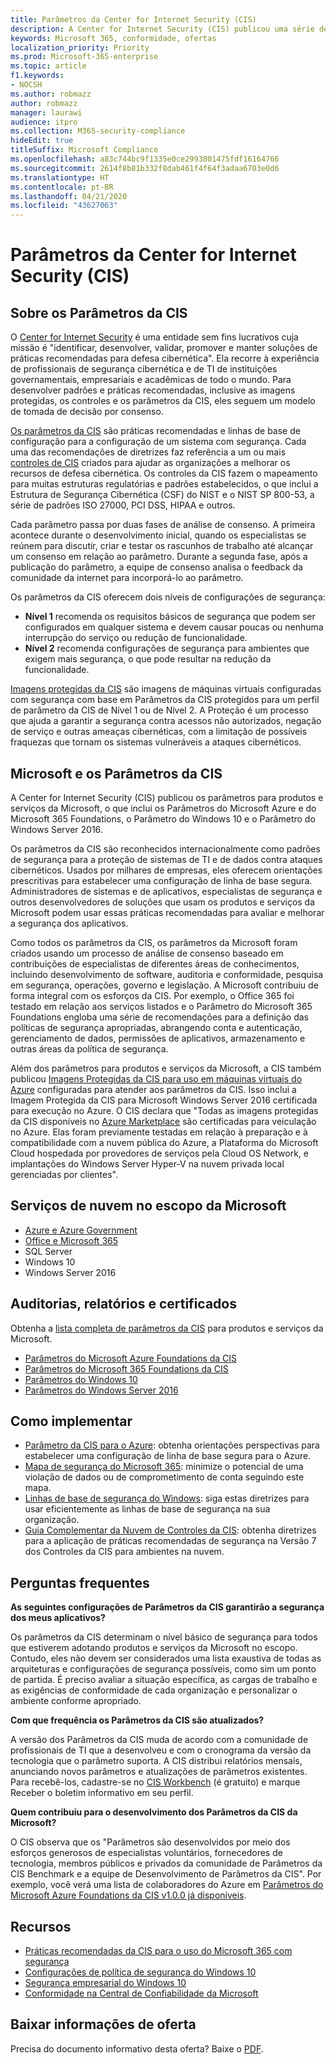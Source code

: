 ```yaml
---
title: Parâmetros da Center for Internet Security (CIS)
description: A Center for Internet Security (CIS) publicou uma série de parâmetros para produtos e serviços da Microsoft
keywords: Microsoft 365, conformidade, ofertas
localization_priority: Priority
ms.prod: Microsoft-365-enterprise
ms.topic: article
f1.keywords:
- NOCSH
ms.author: robmazz
author: robmazz
manager: laurawi
audience: itpro
ms.collection: M365-security-compliance
hideEdit: true
titleSuffix: Microsoft Compliance
ms.openlocfilehash: a83c744bc9f1335e0ce2993801475fdf16164766
ms.sourcegitcommit: 2614f8b81b332f8dab461f4f64f3adaa6703e0d6
ms.translationtype: HT
ms.contentlocale: pt-BR
ms.lasthandoff: 04/21/2020
ms.locfileid: "43627063"
---
```

# <a name="center-for-internet-security-cis-benchmarks"></a>Parâmetros da Center for Internet Security (CIS)

## <a name="about-cis-benchmarks"></a>Sobre os Parâmetros da CIS

O [Center for Internet Security](https://www.cisecurity.org/) é uma entidade sem fins lucrativos cuja missão é "identificar, desenvolver, validar, promover e manter soluções de práticas recomendadas para defesa cibernética". Ela recorre à experiência de profissionais de segurança cibernética e de TI de instituições governamentais, empresariais e acadêmicas de todo o mundo. Para desenvolver padrões e práticas recomendadas, inclusive as imagens protegidas, os controles e os parâmetros da CIS, eles seguem um modelo de tomada de decisão por consenso.  
  
[Os parâmetros da CIS](https://www.cisecurity.org/cis-benchmarks/) são práticas recomendadas e linhas de base de configuração para a configuração de um sistema com segurança. Cada uma das recomendações de diretrizes faz referência a um ou mais [controles de CIS](https://www.cisecurity.org/controls/) criados para ajudar as organizações a melhorar os recursos de defesa cibernética. Os controles da CIS fazem o mapeamento para muitas estruturas regulatórias e padrões estabelecidos, o que inclui a Estrutura de Segurança Cibernética (CSF) do NIST e o NIST SP 800-53, a série de padrões ISO 27000, PCI DSS, HIPAA e outros.  
  
Cada parâmetro passa por duas fases de análise de consenso. A primeira acontece durante o desenvolvimento inicial, quando os especialistas se reúnem para discutir, criar e testar os rascunhos de trabalho até alcançar um consenso em relação ao parâmetro. Durante a segunda fase, após a publicação do parâmetro, a equipe de consenso analisa o feedback da comunidade da internet para incorporá-lo ao parâmetro.  
  
Os parâmetros da CIS oferecem dois níveis de configurações de segurança:

- **Nível 1** recomenda os requisitos básicos de segurança que podem ser configurados em qualquer sistema e devem causar poucas ou nenhuma interrupção do serviço ou redução de funcionalidade.
- **Nível 2** recomenda configurações de segurança para ambientes que exigem mais segurança, o que pode resultar na redução da funcionalidade.

[Imagens protegidas da CIS](https://www.cisecurity.org/blog/cis-hardened-images-now-in-microsoft-azure-marketplace/) são imagens de máquinas virtuais configuradas com segurança com base em Parâmetros da CIS protegidos para um perfil de parâmetro da CIS de Nível 1 ou de Nível 2. A Proteção é um processo que ajuda a garantir a segurança contra acessos não autorizados, negação de serviço e outras ameaças cibernéticas, com a limitação de possíveis fraquezas que tornam os sistemas vulneráveis a ataques cibernéticos.

## <a name="microsoft-and-the-cis-benchmarks"></a>Microsoft e os Parâmetros da CIS

A Center for Internet Security (CIS) publicou os parâmetros para produtos e serviços da Microsoft, o que inclui os Parâmetros do Microsoft Azure e do Microsoft 365 Foundations, o Parâmetro do Windows 10 e o Parâmetro do Windows Server 2016.  
  
Os parâmetros da CIS são reconhecidos internacionalmente como padrões de segurança para a proteção de sistemas de TI e de dados contra ataques cibernéticos. Usados por milhares de empresas, eles oferecem orientações prescritivas para estabelecer uma configuração de linha de base segura. Administradores de sistemas e de aplicativos, especialistas de segurança e outros desenvolvedores de soluções que usam os produtos e serviços da Microsoft podem usar essas práticas recomendadas para avaliar e melhorar a segurança dos aplicativos.  
  
Como todos os parâmetros da CIS, os parâmetros da Microsoft foram criados usando um processo de análise de consenso baseado em contribuições de especialistas de diferentes áreas de conhecimentos, incluindo desenvolvimento de software, auditoria e conformidade, pesquisa em segurança, operações, governo e legislação. A Microsoft contribuiu de forma integral com os esforços da CIS. Por exemplo, o Office 365 foi testado em relação aos serviços listados e o Parâmetro do Microsoft 365 Foundations engloba uma série de recomendações para a definição das políticas de segurança apropriadas, abrangendo conta e autenticação, gerenciamento de dados, permissões de aplicativos, armazenamento e outras áreas da política de segurança.  
  
Além dos parâmetros para produtos e serviços da Microsoft, a CIS também publicou [Imagens Protegidas da CIS para uso em máquinas virtuais do Azure](https://www.cisecurity.org/blog/cis-hardened-images-now-in-microsoft-azure-marketplace/) configuradas para atender aos parâmetros da CIS. Isso inclui a Imagem Protegida da CIS para Microsoft Windows Server 2016 certificada para execução no Azure. O CIS declara que "Todas as imagens protegidas da CIS disponíveis no [Azure Marketplace](https://azuremarketplace.microsoft.com/marketplace/apps?search=center%20for%20internet%20security) são certificadas para veiculação no Azure. Elas foram previamente testadas em relação à preparação e à compatibilidade com a nuvem pública do Azure, a Plataforma do Microsoft Cloud hospedada por provedores de serviços pela Cloud OS Network, e implantações do Windows Server Hyper-V na nuvem privada local gerenciadas por clientes".

## <a name="microsoft-in-scope-cloud-services"></a>Serviços de nuvem no escopo da Microsoft

- [Azure e Azure Government](https://aka.ms/AzureCompliance)
- [Office e Microsoft 365](https://aka.ms/o365-compliance-framework)
- SQL Server
- Windows 10
- Windows Server 2016

## <a name="audits-reports-and-certificates"></a>Auditorias, relatórios e certificados

Obtenha a [lista completa de parâmetros da CIS](https://www.cisecurity.org/cis-benchmarks/) para produtos e serviços da Microsoft.

- [Parâmetros do Microsoft Azure Foundations da CIS](https://www.cisecurity.org/benchmark/azure/)
- [Parâmetros do Microsoft 365 Foundations da CIS](https://www.cisecurity.org/benchmark/microsoft_office/)
- [Parâmetros do Windows 10](https://www.cisecurity.org/benchmark/microsoft_windows_desktop/)
- [Parâmetros do Windows Server 2016](https://www.cisecurity.org/benchmark/microsoft_windows_server/)

## <a name="how-to-implement"></a>Como implementar

- [Parâmetro da CIS para o Azure](https://azure.microsoft.com/mediahandler/files/resourcefiles/cis-microsoft-azure-foundations-security-benchmark/CIS_Microsoft_Azure_Foundations_Benchmark_v1.0.0.pdf): obtenha orientações perspectivas para estabelecer uma configuração de linha de base segura para o Azure.  
- [Mapa de segurança do Microsoft 365](https://docs.microsoft.com/microsoft-365/security/office-365-security/security-roadmap): minimize o potencial de uma violação de dados ou de comprometimento de conta seguindo este mapa.
- [Linhas de base de segurança do Windows](https://docs.microsoft.com/windows/security/threat-protection/windows-security-baselines): siga estas diretrizes para usar eficientemente as linhas de base de segurança na sua organização.
- [Guia Complementar da Nuvem de Controles da CIS](https://www.cisecurity.org/white-papers/cis-controls-cloud-companion-guide/): obtenha diretrizes para a aplicação de práticas recomendadas de segurança na Versão 7 dos Controles da CIS para ambientes na nuvem.

## <a name="frequently-asked-questions"></a>Perguntas frequentes

**As seguintes configurações de Parâmetros da CIS garantirão a segurança dos meus aplicativos?**

Os parâmetros da CIS determinam o nível básico de segurança para todos que estiverem adotando produtos e serviços da Microsoft no escopo. Contudo, eles não devem ser considerados uma lista exaustiva de todas as arquiteturas e configurações de segurança possíveis, como sim um ponto de partida. É preciso avaliar a situação específica, as cargas de trabalho e as exigências de conformidade de cada organização e personalizar o ambiente conforme apropriado.

**Com que frequência os Parâmetros da CIS são atualizados?**

A versão dos Parâmetros da CIS muda de acordo com a comunidade de profissionais de TI que a desenvolveu e com o cronograma da versão da tecnologia que o parâmetro suporta. A CIS distribui relatórios mensais, anunciando novos parâmetros e atualizações de parâmetros existentes. Para recebê-los, cadastre-se no [CIS Workbench](https://workbench.cisecurity.org/) (é gratuito) e marque Receber o boletim informativo em seu perfil.

**Quem contribuiu para o desenvolvimento dos Parâmetros da CIS da Microsoft?**

O CIS observa que os "Parâmetros são desenvolvidos por meio dos esforços generosos de especialistas voluntários, fornecedores de tecnologia, membros públicos e privados da comunidade de Parâmetros da CIS Benchmark e a equipe de Desenvolvimento de Parâmetros da CIS". Por exemplo, você verá uma lista de colaboradores do Azure em [Parâmetros do Microsoft Azure Foundations da CIS v1.0.0 já disponíveis](https://www.cisecurity.org/blog/cis-microsoft-azure-foundations-benchmark-v1-0-0-now-available/).

## <a name="resources"></a>Recursos

- [Práticas recomendadas da CIS para o uso do Microsoft 365 com segurança](https://www.microsoft.com/security/blog/2019/01/10/best-practices-for-securely-using-microsoft-365-the-cis-microsoft-365-foundations-benchmark-now-available/)
- [Configurações de política de segurança do Windows 10](https://docs.microsoft.com/windows/security/threat-protection/security-policy-settings/security-policy-settings)
- [Segurança empresarial do Windows 10](https://docs.microsoft.com/windows/security/index)
- [Conformidade na Central de Confiabilidade da Microsoft](https://www.microsoft.com/trust-center/compliance/compliance-overview)

## <a name="download-the-offering-backgrounder"></a>Baixar informações de oferta

Precisa do documento informativo desta oferta? Baixe o [PDF](https://download.microsoft.com/download/9/B/7/9B75D846-BDB9-41CB-86FF-F0ADFD15800B/CIS_Benchmarks-Compliance.pdf).
